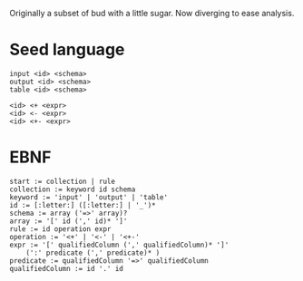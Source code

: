 Originally a subset of bud with a little sugar. Now diverging to ease analysis.

# Seed language

~~~
input <id> <schema>
output <id> <schema>
table <id> <schema>

<id> <+ <expr>
<id> <- <expr>
<id> <+- <expr>
~~~

# EBNF

~~~
start := collection | rule
collection := keyword id schema
keyword := 'input' | 'output' | 'table'
id := [:letter:] ([:letter:] | '_')*
schema := array ('=>' array)?
array := '[' id (',' id)* ']'
rule := id operation expr
operation := '<+' | '<-' | '<+-'
expr := '[' qualifiedColumn (',' qualifiedColumn)* ']'
	(':' predicate (',' predicate)* )
predicate := qualifiedColumn '=>' qualifiedColumn
qualifiedColumn := id '.' id
~~~
